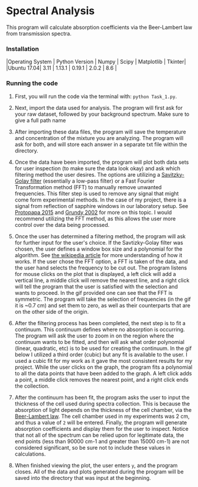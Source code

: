 # Spectral Analysis


This program will calculate absorption coefficients via the Beer-Lambert law from transmission spectra.


### Installation


|Operating System | Python Version | Numpy | Scipy | Matplotlib | Tkinter|
|Ubuntu 17.04|       3.11         |  1.13.1 | 0.19.1 |  2.0.2 | 8.6 |

### Running the code

1. First, you will run the code via the terminal with: `python Task_1.py`. 

2. Next, import the data used for analysis. The program will first ask for your raw dataset, followed by your background spectrum. Make sure to give a full path name


3. After importing these data files, the program will save the temperature and concentration of the mixture you are analyzing. The program will ask for both, and will store each answer in a separate txt file within the directory.

4. Once the data have been imported, the program will plot both data sets for user inspection (to make sure the data look okay) and ask which filtering method the user desires. The options are utilizing a [Savitzky-Golay filter](https://en.wikipedia.org/wiki/Savitzky–Golay_filter) (essentially a low-pass filter) or a Fast Fourier Transformation method (FFT) to manually remove unwanted frequencies. This filter step is used to remove any signal that might come form experimental methods. In the case of my project, there is a signal from reflection of sapphire windows in our laboratory setup. See [Protopapa 2015](https://arxiv.org/pdf/1503.00703.pdf) and [Grundy 2002](http://www.sciencedirect.com/science/article/pii/S0019103501967260) for more on this topic. I would recommend utilizing the FFT method, as this allows the user more control over the data being processed.

5. Once the user has determined a filtering method, the program will ask for further input for the user's choice. If the Savtizky-Golay filter was chosen, the user defines a window box size and a polynomial for the algorithm. See [the wikipedia article](https://en.wikipedia.org/wiki/Savitzky–Golay_filter) for more understanding of how it works. If the user chose the FFT option, a FFT is taken of the data, and the user hand selects the frequency to be cut out. The program listens for mouse clicks on the plot that is displayed, a left click will add a vertical line, a middle click will remove the nearest line, and a right click will tell the program that the user is satisfied with the selection and wants to proceed. In the gif provided one can see that the FFT is symmetric. The program will take the selection of frequencies (in the gif it is ~0.7 cm) and set them to zero, as well as their counterparts that are on the other side of the origin.


6. After the filtering process has been completed, the next step is to fit a continuum. This continuum defines where no absorption is occurring. The program will ask the user to zoom in on the region where the continuum wants to be fitted, and then will ask what order polynomial (linear, quadratic, etc) is to be used for creating the continuum. In the gif below I utilized a third order (cubic) but any fit is available to the user. I used a cubic fit for my work as it gave the most consistent results for my project. While the user clicks on the graph, the program fits a polynomial to all the data points that have been added to the graph. A left click adds a point, a middle click removes the nearest point, and a right click ends the collection.

7. After the continuum has been fit, the program asks the user to input the thickness of the cell used during spectra collection. This is because the absorption of light depends on the thickness of the cell chamber, via the [Beer-Lambert law](http://life.nthu.edu.tw/~labcjw/BioPhyChem/Spectroscopy/beerslaw.htm). The cell chamber used in my experiments was 2 cm, and thus a value of `2` will be entered. Finally, the program will generate absorption coefficients and display them for the user to inspect. Notice that not all of the spectrum can be relied upon for legitimate data, the end points (less than 90000 cm-1 and greater than 15000 cm-1) are not considered significant, so be sure not to include these values in calculations.

8. When finished viewing the plot, the user enters `y`, and the program closes. All of the data and plots generated during the program will be saved into the directory that was input at the beginning.


